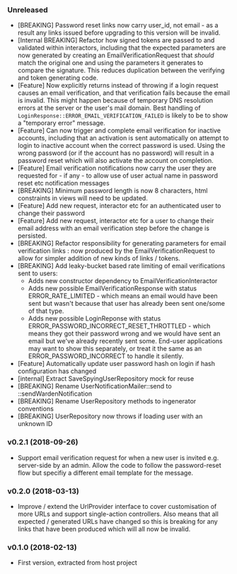 ### Unreleased

* [BREAKING] Password reset links now carry user_id, not email - as a result any links issued before 
  upgrading to this version will be invalid.
* [Internal BREAKING] Refactor how signed tokens are passed to and validated within interactors, 
  including that the expected parameters are now generated by creating an EmailVerificationRequest
  that *should* match the original one and using the parameters it generates to compare the signature.
  This reduces duplication between the verifying and token generating code.  
* [Feature] Now explicitly returns instead of throwing if a login request causes an email verification,
  and that verification fails because the email is invalid. This might happen because of temporary DNS
  resolution errors at the server or the user's mail domain. Best handling of 
  `LoginResponse::ERROR_EMAIL_VERIFICATION_FAILED` is likely to be to show a "temporary error" message.
* [Feature] Can now trigger and complete email verification for inactive accounts, including that an
  activation is sent automatically on attempt to login to inactive account when the correct password 
  is used. Using the wrong password (or if the account has no password) will result in a password 
  reset which will also activate the account on completion.  
* [Feature] Email verification notifications now carry the user they are requested for - if any - to
  allow use of user actual name in password reset etc notification messages
* [BREAKING] Minimum password length is now 8 characters, html constraints in views will need to be
  updated.
* [Feature] Add new request, interactor etc for an authenticated user to change their password
* [Feature] Add new request, interactor etc for a user to change their email address with an
  email verification step before the change is persisted. 
* [BREAKING] Refactor responsibility for generating parameters for email verification links : 
  now produced by the EmailVerificationRequest to allow for simpler addition of new kinds of 
  links / tokens.
* [BREAKING] Add leaky-bucket based rate limiting of email verifications sent to users:
  * Adds new constructor dependency to EmailVerificationInteractor
  * Adds new possible EmailVerificationResponse with status ERROR_RATE_LIMITED - which means
    an email would have been sent but wasn't because that user has already been sent one/some of 
    that type.
  * Adds new possible LoginReponse with status ERROR_PASSWORD_INCORRECT_RESET_THROTTLED - which
    means they got their password wrong and we would have sent an email but we've already recently
    sent some. End-user applications may want to show this separately, or treat it the same as an
    ERROR_PASSWORD_INCORRECT to handle it silently.
* [Feature]  Automatically update user password hash on login if hash configuration has changed
* [internal] Extract SaveSpyingUserRepository mock for reuse
* [BREAKING] Rename UserNotificationMailer::send to ::sendWardenNotification
* [BREAKING] Rename UserRepository methods to ingenerator conventions
* [BREAKING] UserRepository now throws if loading user with an unknown ID

### v0.2.1 (2018-09-26)

* Support email verification request for when a new user is invited e.g. server-side by an admin. Allow the code to 
  follow the password-reset flow but specifiy a different email template for the message.

### v0.2.0 (2018-03-13)

* Improve / extend the UrlProvider interface to cover customisation of more URLs and support single-action controllers.
  Also means that all expected / generated URLs have changed so this is breaking for any links that have been produced
  which will all now be invalid.

### v0.1.0 (2018-02-13)

* First version, extracted from host project
